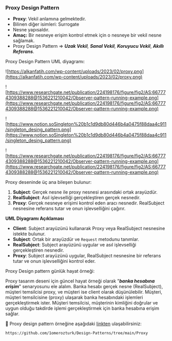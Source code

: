 ### Proxy Design Pattern

- **Proxy**: Vekil anlamına gelmektedir.
- Bilinen diğer isimleri: Surrogate
- Nesne yapısaldır.
- **Amaç:** Bir nesneye erişim kontrol etmek için o nesneye bir vekil nesne sağlamak.
- Proxy Design Pattern ⇒ ***Uzak Vekil**, **Sanal Vekil**, **Koruyucu Vekil***, ***Akıllı Referans***.

Proxy Design Pattern UML diyagramı:

![https://alkanfatih.com/wp-content/uploads/2023/02/proxy.png](https://alkanfatih.com/wp-content/uploads/2023/02/proxy.png)

![https://www.researchgate.net/publication/224198176/figure/fig2/AS:667774309388288@1536221210042/Observer-pattern-running-example.png](https://www.researchgate.net/publication/224198176/figure/fig2/AS:667774309388288@1536221210042/Observer-pattern-running-example.png)

![https://www.notion.soSingleton%20b1c1d9db80d446b4a0475f88daa4c911/singleton_desing_pattern.png](https://www.notion.soSingleton%20b1c1d9db80d446b4a0475f88daa4c911/singleton_desing_pattern.png)

![https://www.researchgate.net/publication/224198176/figure/fig2/AS:667774309388288@1536221210042/Observer-pattern-running-example.png](https://www.researchgate.net/publication/224198176/figure/fig2/AS:667774309388288@1536221210042/Observer-pattern-running-example.png)

Proxy deseninde üç ana bileşen bulunur:

1. **Subject**: Gerçek nesne ile proxy nesnesi arasındaki ortak arayüzdür.
2. **RealSubject**: Asıl işlevselliği gerçekleştiren gerçek nesnedir.
3. **Proxy**: Gerçek nesneye erişimi kontrol eden aracı nesnedir. RealSubject nesnesine referans tutar ve onun işlevselliğini çağırır.

**UML Diyagramı Açıklaması**

- **Client**: Subject arayüzünü kullanarak Proxy veya RealSubject nesnesine istekte bulunur.
- **Subject**: Ortak bir arayüzdür ve `Request` metodunu tanımlar.
- **RealSubject**: Subject arayüzünü uygular ve asıl işlevselliği gerçekleştiren nesnedir.
- **Proxy**: Subject arayüzünü uygular, RealSubject nesnesine bir referans tutar ve onun işlevselliğini kontrol eder.

Proxy Design pattern günlük hayat örneği:

Proxy tasarım deseni için güncel hayat örneği olarak "***banka hesabına erişim***" senaryosunu ele alalım. Banka hesabı gerçek nesne (RealSubject), müşteri temsilcisi proxy, ve müşteri ise client olarak düşünülebilir. Müşteri, müşteri temsilcisine (proxy) ulaşarak banka hesabındaki işlemleri gerçekleştirmek ister. Müşteri temsilcisi, müşterinin kimliğini doğrular ve uygun olduğu takdirde işlemi gerçekleştirmek için banka hesabına erişim sağlar.

🔑 Proxy design pattern örneğine aşağıdaki [linkten](https://github.com/1omerozturk/Design-Patterns/tree/main/Observer) ulaşabilirsiniz:

```bash
https://github.com/1omerozturk/Design-Patterns/tree/main/Proxy
```
